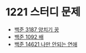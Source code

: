 # 1221 스터디 문제

- [백준 3187 양치기 꿍](https://www.acmicpc.net/problem/3187)
- [백준 1092 배](https://www.acmicpc.net/problem/1092)
- [백준 14621 나만 안되는 연애](https://www.acmicpc.net/problem/14621)
